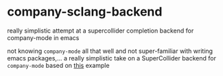 # company-sclang-backend
really simplistic attempt at a supercollider completion backend for company-mode in emacs

not knowing `company-mode` all that well and not super-familiar with writing emacs packages,... a really simplistic take on a SuperCollider backend for `company-mode` based on [this](https://github.com/company-mode/company-mode/wiki/Writing-backends) example
